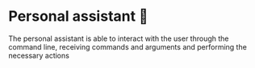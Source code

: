 # Personal assistant 🤖

The personal assistant is able to interact with the user through the command line, receiving commands and arguments and performing the necessary actions
